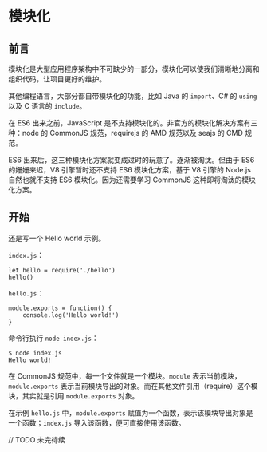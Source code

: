 # 模块化

## 前言

模块化是大型应用程序架构中不可缺少的一部分，模块化可以使我们清晰地分离和组织代码，让项目更好的维护。

其他编程语言，大部分都自带模块化的功能，比如 Java 的 `import`、C# 的 `using` 以及 C 语言的 `include`。

在 ES6 出来之前，JavaScript 是不支持模块化的。非官方的模块化解决方案有三种：node 的 CommonJS 规范，requirejs 的 AMD 规范以及 seajs 的 CMD 规范。

ES6 出来后，这三种模块化方案就变成过时的玩意了。逐渐被淘汰。但由于 ES6 的姗姗来迟，V8 引擎暂时还不支持 ES6 模块化方案，基于 V8 引擎的 Node.js 自然也就不支持 ES6 模块化。因为还需要学习 CommonJS 这种即将淘汰的模块化方案。

## 开始

还是写一个 Hello world 示例。

`index.js`：

```
let hello = require('./hello')
hello()
```

`hello.js`：

```
module.exports = function() {
	console.log('Hello world!')
}
```

命令行执行 `node index.js`：

```
$ node index.js
Hello world!
```

在 CommonJS 规范中，每一个文件就是一个模块。`module` 表示当前模块，`module.exports` 表示当前模块导出的对象。而在其他文件引用（require）这个模块，其实就是引用 `module.exports` 对象。

在示例 `hello.js` 中，`module.exports` 赋值为一个函数，表示该模块导出对象是一个函数；`index.js` 导入该函数，便可直接使用该函数。

// TODO 未完待续

